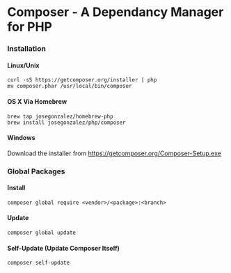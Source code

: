 # Composer - A Dependancy Manager for PHP

### Installation

#### Linux/Unix
```shell
curl -sS https://getcomposer.org/installer | php
mv composer.phar /usr/local/bin/composer
```
#### OS X Via Homebrew
```shell
brew tap josegonzalez/homebrew-php
brew install josegonzalez/php/composer
```

#### Windows
Download the installer from https://getcomposer.org/Composer-Setup.exe

### Global Packages

#### Install
```shell
composer global require <vendor>/<package>:<branch>
```

#### Update
```shell
composer global update
```

#### Self-Update (Update Composer Itself)
```shell
composer self-update
```

